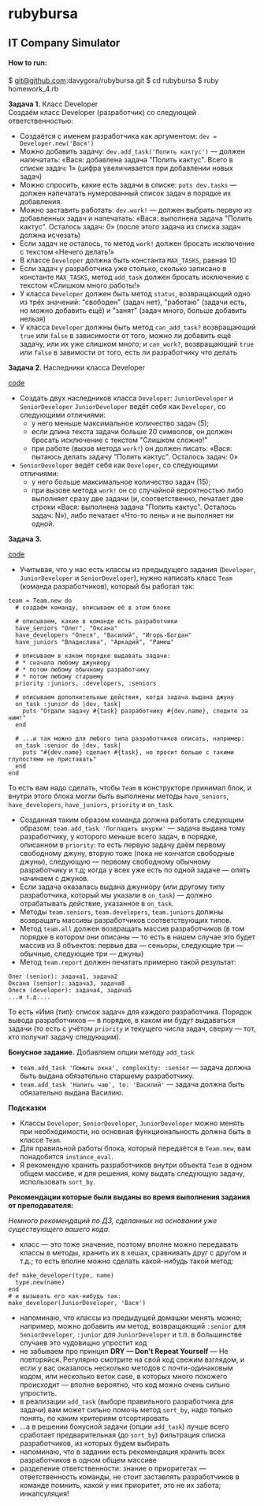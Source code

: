 # rubybursa
## IT Company Simulator
#### How to run:

  $ git@github.com:davygora/rubybursa.git
  $ cd rubybursa
  $ ruby homework_4.rb

**Задача 1.** Класс Developer<br/>
Создаём класс Developer (разработчик) со следующей ответственностью:<br/>
- Создаётся с именем разработчика как аргументом: `dev = Developer.new('Вася')`
- Можно добавить задачу: `dev.add_task('Полить кактус')` — должен напечатать: 
«Вася: добавлена задача "Полить кактус". Всего в списке задач: 1» (цифра увеличивается при добавлении новых задач)
- Можно спросить, какие есть задачи в списке: `puts dev.tasks` — должен напечатать нумерованный список задач в порядке их добавления.
- Можно заставить работать: `dev.work!` — должен выбрать первую из добавленных задач и напечатать:
«Вася: выполнена задача "Полить кактус". Осталось задач: 0» (после этого задача из списка задач должна исчезать)
- Если задач не осталось, то метод `work!` должен бросать исключение с текстом «Нечего делать!»
- В классе `Developer` должна быть константа `MAX_TASKS`, равная 10
- Если задач у разработчика уже столько, сколько записано в константе `MAX_TASKS`, метод `add_task` должен бросать
исключение с текстом «Слишком много работы!»
- У класса `Developer` должен быть метод `status`, возвращающий одно из трёх значений: "свободен" (задач нет), "работаю"
(задачи есть, но можно добавить ещё) и "занят" (задач много, больше добавить нельзя)
- У класса `Developer` должны быть метод `can_add_task?` возвращающий `true` или `false` в зависимости от того, можно ли
добавить ещё задачу, или их уже слишком много; и `can_work?`, возвращающий `true` или `false` в завимости от того, есть
ли разработчику что делать

**Задача 2**. Наследники класса Developer

[code](https://github.com/davygora/rubybursa/blob/master/homework_3.rb)
- Создать двух наследников класса `Developer`: `JuniorDeveloper` и `SeniorDeveloper`
`JuniorDeveloper` ведёт себя как `Developer`, со следующими отличиями:
  - у него меньше максимальное количество задач (5);
  - если длина текста задачи больше 20 символов, он должен бросать исключение с текстом "Слишком сложно!"
  - при работе (вызов метода `work!`) он должен писать: «Вася: пытаюсь делать задачу "Полить кактус". Осталось задач: 0»
- `SeniorDeveloper` ведёт себя как `Developer`, со следующими отличиями:
  - у него больше максимальное количество задач (15);
  - при вызове метода `work!` он со случайной вероятностью либо выполняет сразу две задачи (и, соответственно, печатает
  две строки «Вася: выполнена задача "Полить кактус". Осталось задач: N»), либо печатает 
  «Что-то лень» и не выполняет ни одной.
  
  
**Задача 3.** 

[code](https://github.com/davygora/rubybursa/blob/master/homework_4.rb)
- Учитывая, что у нас есть классы из предыдущего задания (`Developer`, `JuniorDeveloper` и `SeniorDeveloper`),
нужно написать класс `Team` (команда разработчиков), который бы работал так:
```
team = Team.new do
  # создаём команду, описываем её в этом блоке

  # описываем, какие в команде есть разработчики
  have_seniors "Олег", "Оксана"
  have_developers "Олеся", "Василий", "Игорь-Богдан"
  have_juniors "Владислава", "Аркадий", "Рамеш"

  # описываем в каком порядке выдавать задачи:
  # * сначала любому джуниору
  # * потом любому обычному разработчику
  # * потом любому старшему
  priority :juniors, :developers, :seniors

  # описываем дополнительные действия, когда задача выдана джуну
  on_task :junior do |dev, task|
    puts "Отдали задачу #{task} разработчику #{dev.name}, следите за ним!"
  end

  # ...и так можно для любого типа разработчиков описать, например:
  on_task :senior do |dev, task|
    puts "#{dev.name} сделает #{task}, но просит больше с такими глупостями не приставать"
  end
end
```
То есть вам надо сделать, чтобы `Team` в конструкторе принимал блок, и внутри этого блока могли быть выполнены методы
`have_seniors`, `have_developers`, `have_juniors`, `priority` и `on_task`.

- Созданная таким образом команда должна работать следующим образом:
`team.add_task 'Погладить шнурки'` — задача выдана тому разработчику, у которого меньше всего задач, в порядке, 
описанном в `priority`: то есть первую задачу даём первому свободному джуну, вторую тоже (пока не кончатся 
свободные джуны), следующую — первому свободному обычному разработчику и т.д; когда у всех уже есть по одной задаче — опять
начинаем с джунов.
- Если задача оказалась выдана джуниору (или другому типу разработчика, который мы указали в `on_task`) — должно 
отрабатывать действие, указанное в `on_task`.
- Методы `team.seniors`, `team.developers`, `team.juniors` должны возвращать массивы разработчиков соответствующих типов.
- Метод `team.all` должен возвращать массив разработчиков (в том порядке в котором они описаны — то есть в нашем случае 
это будет массив из 8 объектов: первые два — сеньоры, следующие три — обычные, следующие три — джуны)
- Метод `team.report` должен печатать примерно такой результат:
```
Олег (senior): задача1, задача2
Оксана (senior): задача3, задача8
Олеся (developer): задача4, задача5
...и т.д....
```
То есть «Имя (тип): список задач» для каждого разработчика. Порядок вывода разработчиков — в порядке, в каком им будут
выдаваться задачи (то есть с учётом `priority` и текущего числа задач, сверху — тот, кто получит задачу следующим).

**Бонусное задание.** Добавляем опции методу `add_task`
- `team.add_task 'Помыть окна', complexity: :senior` — задача должна быть выдана обязательно старшему разработчику.
- `team.add_task 'Налить чаю', to: 'Василий'` — задача должна быть обязательно выдана Василию.

**Подсказки**
- Классы `Developer`, `SeniorDeveloper`, `JuniorDeveloper` можно менять при необходимости, но основная функциональность
должна быть в классе `Team`.
- Для правильной работы блока, который передаётся в `Team.new`, вам понадобится `instance_eval`.
- Я рекомендую хранить разработчиков внутри объекта `Team` в одном общем массиве, и для решения, кому выдать следующую
задачу, использовать `sort_by`.

**Рекомендации которые были выданы во время выполнения задания от преподавателя:**

*Немного рекомендаций по ДЗ, сделанных на основании уже существующего вашего кода.*
 
- класс — это тоже значение, поэтому вполне можно передавать классы в методы, хранить их в хешах, сравнивать друг с другом
и т.д.; то есть вполне можно сделать какой-нибудь такой метод:
```
def make_developer(type, name)
  type.new(name)
end
# и вызывать его как-нибудь так:
make_developer(JuniorDeveloper, 'Вася')
```
- напоминаю, что классы из предыдущей домашки менять можно; например, можно добавить им метод, возвращающий `:senior` для
`SeniorDeveloper`, `:junior` для `JuniorDeveloper` и т.п. в большинстве случаев это чудовищно упростит код
- не забываем про принцип **DRY — Don't Repeat Yourself** — Не повторяйся. Регулярно смотрите на свой код свежим взглядом,
и если у вас оказалось несколько методов с почти-одинаковым кодом, или несколько веток case, в которых много похожего
происходит — вполне вероятно, что код можно очень сильно упростить.
- в реализации `add_task` (выборе правильного разработчика для задачи) вам может сильно помочь метод `sort_by`, надо только
понять, по каким критериям отсортировать
- ...а в решении бонусной задачи (опции `add_task`) лучше всего сработает предварительная (до `sort_by`) фильтрация списка
разработчиков, из которых будем выбирать
- напоминаю, что в задании есть рекомендация хранить всех разработчиков в одном общем массиве
- разделение ответственности: знание о приоритетах — ответственность команды, не стоит заставлять разработчиков в команде
помнить, какой у них приоритет, это не их забота; инкапсуляция!

